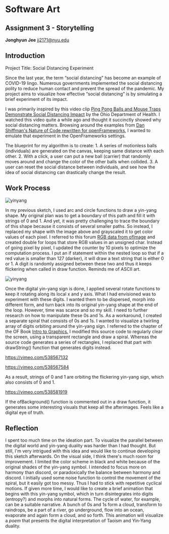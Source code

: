 # Software Art

## Assignment 3 - Storytelling

**Jonghyun Jee**
jj2171@nyu.edu

## Introduction

Project Title: Social Distancing Experiment

Since the last year, the term “social distancing” has become an example of COVID-19 lingo. Numerous governments implemented the social distancing polity to reduce human contact and prevent the spread of the pandemic. My project aims to visualize how effective “social distancing” is by simulating a brief experiment of its impact.

I was primarily inspired by this video clip [Ping Pong Balls and Mouse Traps Demonstrate Social Distancing Impact](https://youtu.be/YxVxc6ccqtQ) by the Ohio Department of Health. I watched this video quite a while ago and thought it succinctly showed why social distancing matters. Browsing around the examples from [Dan Shiffman's Nature of Code rewritten for openFrameworks](https://github.com/superartificial/Nature-Of-Code-Open-Frameworks-Port/tree/master/Nature%20Of%20Code%20OF), I wanted to emulate that experiment in the OpenFrameworks settings. 

The blueprint for my algorithm is to create: 1. A series of motionless balls (individuals) are generated on the canvas, keeping same distance with each other. 2. With a click, a user can put a new ball (carrier) that randomly moves around and change the color of the other balls when collided. 3. A user can reset the social distance between individuals, and see how the idea of social distancing can drastically change the result.

## Work Process

![yinyang](https://user-images.githubusercontent.com/50460806/115202667-962e0580-a131-11eb-8cae-44c59a7bb0f7.png)

In my previous sketch, I used arc and circle functions to draw a yin-yang shape. My original plan was to get a boundary of this path and fill it with strings of 0 and 1. And yet, it was pretty challenging to trace the boundary of this shape because it consists of several smaller paths. So instead, I replaced my shape with the image above and grayscaled it to get color values of each pixel. I referred to this forum [RGB data from ofImage](https://forum.openframeworks.cc/t/rbg-data-from-ofimage/1645) and created double for loops that store RGB values in an unsigned char. Instead of going pixel by pixel, I updated the counter by 10 pixels to optimize the computation process. I put an if statement within the nested loop so that if a red value is smaller than 127 (darker), it will draw a text string that is either 0 or 1. A digit is randomly assigned between these two and thus it keeps flickering when called in draw function. Reminds me of ASCII art.

![yinyang](https://user-images.githubusercontent.com/50460806/115205106-2bca9480-a134-11eb-9845-4fa2b43160d4.gif)

Once the digital yin-yang sign is done, I applied several rotate functions to keep it rotating along its local x and y axis. What I had envisioned was to experiment with these digits. I wanted them to be dispersed, morph into different form, and turn back into its original yin-yang shape at the end of the loop. However, time was scarce and so my skill. I need to further research on how to manipulate these 0s and 1s. As a workaround, I created a separate spiral that consists of 0s and 1s. I wanted to visualize a twirling array of digits orbiting around the yin-yang sign. I referred to the chapter of the OF Book [Intro to Graphics.](http://openframeworks.kr/ofBook/chapters/intro_to_graphics.html) I modified this source code to regularly clear the screen, using a transparent rectangle and draw a spiral. Whereas the source code generates a series of rectangles, I replaced that part with drawString() function that generates digits instead. 

https://vimeo.com/538567132

https://vimeo.com/538567584

As a result, strings of 0 and 1 are orbiting the flickering yin-yang sign, which also consists of 0 and 1. 

https://vimeo.com/538581919

If the ofBackground() function is commented out in a draw function, it generates some interesting visuals that keep all the afterimages. Feels like a digital eye of truth. 

## Reflection

I spent too much time on the ideation part. To visualize the parallel between the digital world and yin-yang duality was harder than I had thought. But still, I'm very intrigued with this idea and would like to continue developing this sketch afterwards. On the visual side, I think there's much room for improvement. I limited the color scheme in black and white because of the original shades of the yin-yang symbol. I intended to focus more on harmony than discord, or paradoxically the balance between harmony and discord. I initially used some noise function to control the movement of the spiral, but it easily got too messy. Thus I had to stick with repetitive cyclical motions. If given more time, I would like to create a brief animation that begins with this yin-yang symbol, which in turn disintegrates into digits (entropy?) and morphs into natural forms. The cycle of water, for example, can be a suitable narrative. A bunch of 0s and 1s form a cloud, transform to raindrops, be a part of a river, go underground, flow into an ocean, evaporate and again form a cloud, and so forth. This animation will visualize a *poem* that presents the digital interpretation of Taoism and Yin-Yang duality.

